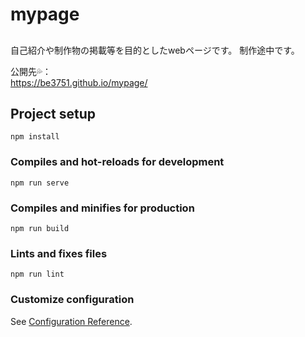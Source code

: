 # mypage

##
自己紹介や制作物の掲載等を目的としたwebページです。
制作途中です。  

公開先💦：  
https://be3751.github.io/mypage/

## Project setup
```
npm install
```

### Compiles and hot-reloads for development
```
npm run serve
```

### Compiles and minifies for production
```
npm run build
```

### Lints and fixes files
```
npm run lint
```

### Customize configuration
See [Configuration Reference](https://cli.vuejs.org/config/).
